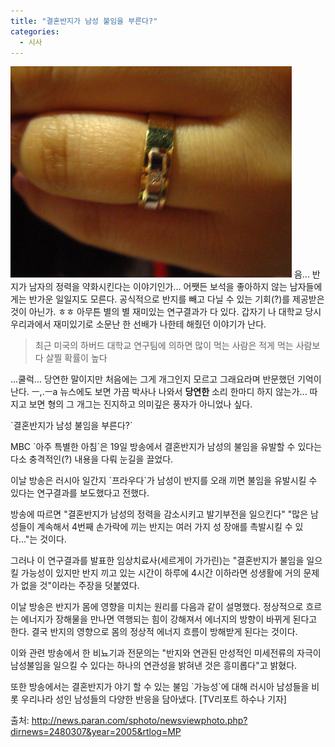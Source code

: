 ```yaml
---
title: "결혼반지가 남성 불임을 부른다?"
categories:
  - 시사
---
```


![](/assets/images/posts/2005/10/el200000000101.jpg)
음... 반지가 남자의 정력을 약화시킨다는 이야기인가... 어쨋든 보석을 좋아하지 않는 남자들에게는 반가운 일일지도 모른다. 공식적으로 반지를 빼고 다닐 수 있는 기회(?)를 제공받은 것이 아닌가. ㅎㅎ 아무튼 별의 별 재미있는 연구결과가 다 있다. 갑자기 나 대학교 당시 우리과에서 재미있기로 소문난 한 선배가 나한테 해줬던 이야기가 난다.  

> 최근 미국의 하버드 대학교 연구팀에 의하면 많이 먹는 사람은 적게 먹는 사람보다 살찔 확률이 높다

...쿨럭... 당연한 말이지만 처음에는 그게 개그인지 모르고 그래요라며 반문했던 기억이 난다. ㅡ,.ㅡa 뉴스에도 보면 가끔 박사나 나와서 **당연한** 소리 한마디 하지 않는가... 따지고 보면 형의 그 개그는 진지하고 의미깊은 풍자가 아니었나 싶다.  

\`결혼반지가 남성 불임을 부른다?\`  
  
MBC \`아주 특별한 아침\`은 19일 방송에서 결혼반지가 남성의 불임을 유발할 수 있다는 다소 충격적인(?) 내용을 다뤄 눈길을 끌었다.  
  
이날 방송은 러시아 일간지 \`프라우다\`가 남성이 반지를 오래 끼면 불임을 유발시킬 수 있다는 연구결과를 보도했다고 전했다.  
  
방송에 따르면 "결혼반지가 남성의 정력을 감소시키고 발기부전을 일으킨다" "많은 남성들이 계속해서 4번째 손가락에 끼는 반지는 여러 가지 성 장애를 촉발시킬 수 있다..."는 것이다.  
  
그러나 이 연구결과를 발표한 임상치료사(세르게이 가가린)는 "결혼반지가 불임을 일으킬 가능성이 있지만 반지 끼고 있는 시간이 하루에 4시간 이하라면 성생활에 거의 문제가 없을 것"이라는 주장을 덧붙였다.  
  
이날 방송은 반지가 몸에 영향을 미치는 원리를 다음과 같이 설명했다. 정상적으로 흐르는 에너지가 장해물을 만나면 역행되는 힘이 강해져서 에너지의 방향이 바뀌게 된다고 한다. 결국 반지의 영향으로 몸의 정상적 에너지 흐름이 방해받게 된다는 것이다.  
  
이와 관련 방송에서 한 비뇨기과 전문의는 "반지와 연관된 만성적인 미세전류의 자극이 남성불임을 일으킬 수 있다는 하나의 연관성을 밝혀낸 것은 흥미롭다"고 밝혔다.  
  
또한 방송에서는 결혼반지가 야기 할 수 있는 불임 \`가능성\`에 대해 러시아 남성들을 비롯 우리나라 성인 남성들의 다양한 반응을 담아냈다. \[TV리포트 하수나 기자\]  
  

출처: <http://news.paran.com/sphoto/newsviewphoto.php?dirnews=2480307&year=2005&rtlog=MP>

